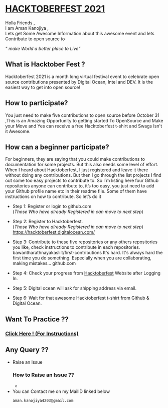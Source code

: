 # [HACKTOBERFEST 2021](https://hacktoberfest.digitalocean.com/)

Holla Friends , <br>
I am Aman Kanojiya , <br>
Lets get Some Awesome Information about this awesome event and lets Contribute to open source to <br>

_" make World a better place to Live"_

## What is Hacktober Fest ?

Hacktoberfest 2021 is a month long virtual festival event to celebrate open source contributions presented by Digital Ocean, Intel and DEV. It is the easiest way to get into open source!

## How to participate?

You just need to make five contributions to open source before October 31 ,This is an Amazing Opportunity to getting started To OpenSource and Make your Move and Yes can receive a free Hacktoberfest t-shirt and Swags Isn't it Awesome.

## How can a beginner participate?

For beginners, they are saying that you could make contributions to documentation for some projects. But this also needs some level of effort. When I heard about Hacktoberfest, I just registered and leave it there without doing any contributions. But then I go through the list projects I find out some too easy projects to contribute to. So I`m listing here four Github repositories anyone can contribute to, it’s too easy, you just need to add your Github profile name etc in their readme file. Some of them have instructions on how to contribute. So let’s do it

- Step 1: Register or login to github.com <br>
  (_Those Who have already Registered in can move to next step_)
- Step 2: Register to Hacktoberfest.<br>
  (_Those Who have already Registered in can move to next step_)
  https://hacktoberfest.digitalocean.com/
- Step 3: Contribute to these five repositories or any others repositories you like, check instructions to contribute in each repositories.
  bawantharathnayakasliit/first-contributions
  It's hard. It's always hard the first time you do something. Especially when you are collaborating, making mistakes…
  github.com

- Step 4: Check your progress from [Hacktoberfest](https://hacktoberfest.digitalocean.com/) Website after Logging In.

- Step 5: Digital ocean will ask for shipping address via email.

- Step 6: Wait for that awesome Hacktoberfest t-shirt from Github & Digital Ocean.

## Want To Practice ??

### [Click Here ! (For Instructions)](Practice.md)

## Any Query ??

- Raise an Issue
  ### How to Raise an Issue ??
  -
- You can Contact me on my MailID linked below
  ```bash
  aman.kanojiya4203@gmail.com
  ```
